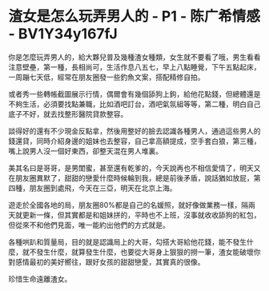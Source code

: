 # 渣女是怎么玩弄男人的 - P1 - 陈广希情感 - BV1Y34y167fJ

你是怎麼玩弄男人的，給大夥兒普及幾種渣女種類，女生就不要看了哦，男生看看注意壁壘，第一種，長相尚可，生活作息八五七，早上八點睡覺，下午五點起床，一周蹦七天低，經常在朋友圈發一些釣魚文案，搭配精修自拍。

或者秀一些轉帳截圖展示行情，偶爾會有幾個舔狗上鉤，給他花點錢，但總體還是不夠生活，必須要找點兼職，比如酒吧訂台，酒吧氣氛組等等，第二種，明白自己底子不好，就去找整形醫院貸款整容。

談得好的還有不少現金反點拿，然後用整好的臉去認識各種男人，通過這些男人的錢還貸，同時介紹身邊的姐妹也去整容，自己拿高額提成，空手套白狼，第三種，嘴上說男人沒一個好東西，卻整天混在男人堆裏。

美其名曰是哥哥，是男閨蜜，甚至還有乾爹的，今天說再也不相信愛情了，明天又在朋友圈異默了，甜甜的戀愛什麼時候輪到我，總是前後矛盾，說話猶如放屁，第四種，朋友圈到處飛，今天在三亞，明天在北京上海。

遊走於全國各地的局，朋友圈80%都是自己的名媛照，就好像做業務一樣，隔兩天就更新一條，但其實都是和姐妹拼的，平時也不上班，沒事就收收舔狗的紅包，但從來不和他們見面，唯一能約出他們的方式就是。

各種哄趴和質量局，目的就是認識局上的大哥，勾搭大哥給他花錢，能不發生什麼，就不發生什麼，就算發生什麼，也要從大哥身上狠狠的撈一筆，渣女能破壞你對感情最初的美好嚮往，跟好女孩的甜甜戀愛，其實真的很像。

珍惜生命遠離渣女。